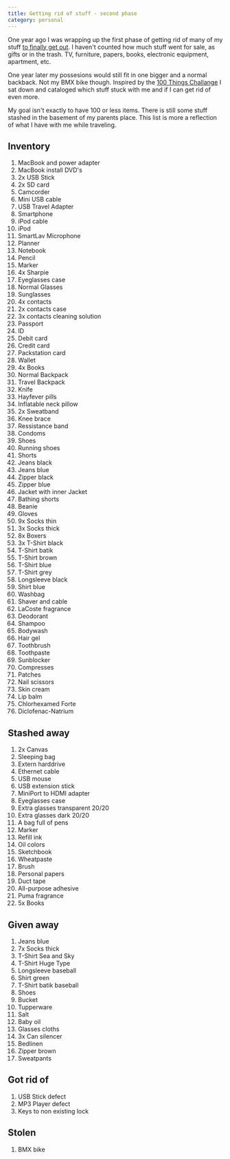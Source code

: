 ```yaml
---
title: Getting rid of stuff - second phase
category: personal
---
```


One year ago I was wrapping up the first phase of getting rid of many of my
stuff [to finally get out](/put-yourself-out-there). I haven't
counted how much stuff went for sale, as gifts or in the trash. TV, furniture,
papers, books, electronic equipment, apartment, etc.

One year later my possesions would still fit in one bigger and a normal
backback. Not my BMX bike though. Inspired by the [100 Things
Challange](http://guynameddave.com/about-the-100-thing-challenge/) I sat down
and cataloged which stuff stuck with me and if I can get rid of even more.

My goal isn't exactly to have 100 or less items. There is still some stuff
stashed in the basement of my parents place. This list is more a reflection of
what I have with me while traveling.

## Inventory

1. MacBook and power adapter
1. MacBook install DVD's
1. 2x USB Stick
1. 2x SD card
1. Camcorder
1. Mini USB cable
1. USB Travel Adapter
1. Smartphone
1. iPod cable
1. iPod
1. SmartLav Microphone
1. Planner
1. Notebook
1. Pencil
1. Marker
1. 4x Sharpie
1. Eyeglasses case
1. Normal Glasses
1. Sunglasses
1. 4x contacts
1. 2x contacts case
1. 3x contacts cleaning solution
1. Passport
1. ID
1. Debit card
1. Credit card
1. Packstation card
1. Wallet
1. 4x Books
1. Normal Backpack
1. Travel Backpack
1. Knife
1. Hayfever pills
1. Inflatable neck pillow
1. 2x Sweatband
1. Knee brace
1. Ressistance band
1. Condoms
1. Shoes
1. Running shoes
1. Shorts
1. Jeans black
1. Jeans blue
1. Zipper black
1. Zipper blue
1. Jacket with inner Jacket
1. Bathing shorts
1. Beanie
1. Gloves
1. 9x Socks thin
1. 3x Socks thick
1. 8x Boxers
1. 3x T-Shirt black
1. T-Shirt batik
1. T-Shirt brown
1. T-Shirt blue
1. T-Shirt grey
1. Longsleeve black
1. Shirt blue
1. Washbag
1. Shaver and cable
1. LaCoste fragrance
1. Deodorant
1. Shampoo
1. Bodywash
1. Hair gel
1. Toothbrush
1. Toothpaste
1. Sunblocker
1. Compresses
1. Patches
1. Nail scissors
1. Skin cream
1. Lip balm
1. Chlorhexamed Forte
1. Diclofenac-Natrium

## Stashed away

1. 2x Canvas
1. Sleeping bag
1. Extern harddrive
1. Ethernet cable
1. USB mouse
1. USB extension stick
1. MiniPort to HDMI adapter
1. Eyeglasses case
1. Extra glasses transparent 20/20
1. Extra glasses dark 20/20
1. A bag full of pens
1. Marker
1. Refill ink
1. Oil colors
1. Sketchbook
1. Wheatpaste
1. Brush
1. Personal papers
1. Duct tape
1. All-purpose adhesive
1. Puma fragrance
1. 5x Books

## Given away

1. Jeans blue
1. 7x Socks thick
1. T-Shirt Sea and Sky
1. T-Shirt Huge Type
1. Longsleeve baseball
1. Shirt green
1. T-Shirt batik baseball
1. Shoes
1. Bucket
1. Tupperware
1. Salt
1. Baby oil
1. Glasses cloths
1. 3x Can silencer
1. Bedlinen
1. Zipper brown
1. Sweatpants

## Got rid of

1. USB Stick defect
1. MP3 Player defect
1. Keys to non existing lock

## Stolen

1. BMX bike
